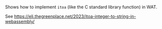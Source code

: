Shows how to implement `itoa` (like the C standard library function) in WAT.

See https://eli.thegreenplace.net/2023/itoa-integer-to-string-in-webassembly/

